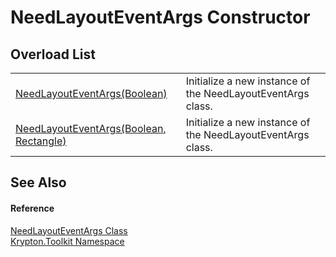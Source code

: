 # NeedLayoutEventArgs Constructor


## Overload List
<table>
<tr>
<td><a href="3c04b0c9-994d-de00-da3e-0143e4a358ce.md">NeedLayoutEventArgs(Boolean)</a></td>
<td>Initialize a new instance of the NeedLayoutEventArgs class.</td></tr>
<tr>
<td><a href="815f389c-d47c-5a1c-4554-9c3d2b493b45.md">NeedLayoutEventArgs(Boolean, Rectangle)</a></td>
<td>Initialize a new instance of the NeedLayoutEventArgs class.</td></tr>
</table>

## See Also


#### Reference
<a href="e541e815-30cf-c1f5-e070-02f90c1e4caa.md">NeedLayoutEventArgs Class</a>  
<a href="79d2eac2-21f4-54ff-7552-b20c33c30600.md">Krypton.Toolkit Namespace</a>  
